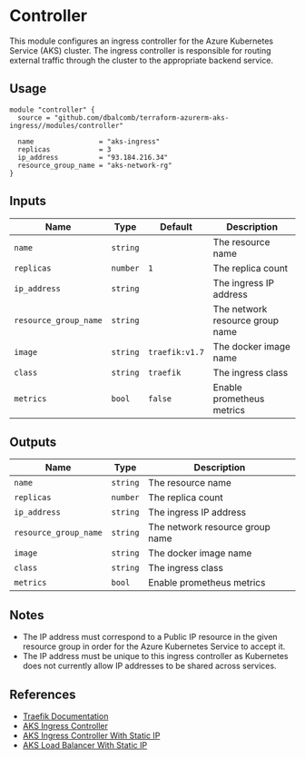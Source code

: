 # Controller

This module configures an ingress controller for the Azure Kubernetes Service
(AKS) cluster. The ingress controller is responsible for routing external
traffic through the cluster to the appropriate backend service.

## Usage

```hcl
module "controller" {
  source = "github.com/dbalcomb/terraform-azurerm-aks-ingress//modules/controller"

  name                = "aks-ingress"
  replicas            = 3
  ip_address          = "93.184.216.34"
  resource_group_name = "aks-network-rg"
}
```

## Inputs

| Name                  | Type     | Default        | Description                     |
| --------------------- | -------- | -------------- | ------------------------------- |
| `name`                | `string` |                | The resource name               |
| `replicas`            | `number` | `1`            | The replica count               |
| `ip_address`          | `string` |                | The ingress IP address          |
| `resource_group_name` | `string` |                | The network resource group name |
| `image`               | `string` | `traefik:v1.7` | The docker image name           |
| `class`               | `string` | `traefik`      | The ingress class               |
| `metrics`             | `bool`   | `false`        | Enable prometheus metrics       |

## Outputs

| Name                  | Type     | Description                     |
| --------------------- | -------- | ------------------------------- |
| `name`                | `string` | The resource name               |
| `replicas`            | `number` | The replica count               |
| `ip_address`          | `string` | The ingress IP address          |
| `resource_group_name` | `string` | The network resource group name |
| `image`               | `string` | The docker image name           |
| `class`               | `string` | The ingress class               |
| `metrics`             | `bool`   | Enable prometheus metrics       |

## Notes

- The IP address must correspond to a Public IP resource in the given resource
  group in order for the Azure Kubernetes Service to accept it.
- The IP address must be unique to this ingress controller as Kubernetes does
  not currently allow IP addresses to be shared across services.

## References

- [Traefik Documentation](https://docs.traefik.io/v1.7/)
- [AKS Ingress Controller](https://docs.microsoft.com/en-gb/azure/aks/ingress-basic)
- [AKS Ingress Controller With Static IP](https://docs.microsoft.com/en-gb/azure/aks/ingress-static-ip)
- [AKS Load Balancer With Static IP](https://docs.microsoft.com/en-gb/azure/aks/static-ip)
